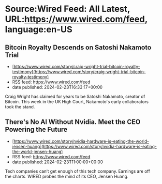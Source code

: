 # Source:Wired Feed: All Latest, URL:https://www.wired.com/feed, language:en-US

## Bitcoin Royalty Descends on Satoshi Nakamoto Trial
 - [https://www.wired.com/story/craig-wright-trial-bitcoin-royalty-testimony](https://www.wired.com/story/craig-wright-trial-bitcoin-royalty-testimony)
 - RSS feed: https://www.wired.com/feed
 - date published: 2024-02-23T16:33:17+00:00

Craig Wright has claimed for years to be Satoshi Nakamoto, creator of Bitcoin. This week in the UK High Court, Nakamoto's early collaborators took the stand.

## There's No AI Without Nvidia. Meet the CEO Powering the Future
 - [https://www.wired.com/story/nvidia-hardware-is-eating-the-world-jensen-huang](https://www.wired.com/story/nvidia-hardware-is-eating-the-world-jensen-huang)
 - RSS feed: https://www.wired.com/feed
 - date published: 2024-02-23T11:00:00+00:00

Tech companies can’t get enough of this tech company. Earnings are off the charts. WIRED probes the mind of its CEO, Jensen Huang.

